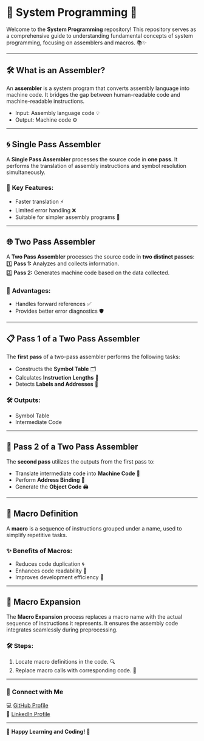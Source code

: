 # 🌟 **System Programming** 🌟

Welcome to the **System Programming** repository! This repository serves as a comprehensive guide to understanding fundamental concepts of system programming, focusing on assemblers and macros. 📚✨

---

## 🛠️ **What is an Assembler?**
An **assembler** is a system program that converts assembly language into machine code. It bridges the gap between human-readable code and machine-readable instructions. 
- Input: Assembly language code 💡
- Output: Machine code ⚙️

---

## 🌀 **Single Pass Assembler**
A **Single Pass Assembler** processes the source code in **one pass**. It performs the translation of assembly instructions and symbol resolution simultaneously.  
### 🔑 **Key Features:**
- Faster translation ⚡
- Limited error handling ❌
- Suitable for simpler assembly programs 🎯

---

## 🌐 **Two Pass Assembler**
A **Two Pass Assembler** processes the source code in **two distinct passes**:  
1️⃣ **Pass 1:** Analyzes and collects information.  
2️⃣ **Pass 2:** Generates machine code based on the data collected.

### 🎯 **Advantages:**
- Handles forward references ✅  
- Provides better error diagnostics 🛡️  

---

## 📋 **Pass 1 of a Two Pass Assembler**
The **first pass** of a two-pass assembler performs the following tasks:
- Constructs the **Symbol Table** 🗂️
- Calculates **Instruction Lengths** 📏
- Detects **Labels and Addresses** 📍

### 🛠️ **Outputs:**
- Symbol Table  
- Intermediate Code  

---

## 🧩 **Pass 2 of a Two Pass Assembler**
The **second pass** utilizes the outputs from the first pass to:
- Translate intermediate code into **Machine Code** 🔄  
- Perform **Address Binding** 📌  
- Generate the **Object Code** 🖨️  

---

## 📝 **Macro Definition**
A **macro** is a sequence of instructions grouped under a name, used to simplify repetitive tasks.  
### ✨ **Benefits of Macros:**
- Reduces code duplication 🌀  
- Enhances code readability 📖  
- Improves development efficiency 🚀  

---

## 🔄 **Macro Expansion**
The **Macro Expansion** process replaces a macro name with the actual sequence of instructions it represents. It ensures the assembly code integrates seamlessly during preprocessing.  

### 🛠️ **Steps:**
1. Locate macro definitions in the code. 🔍  
2. Replace macro calls with corresponding code. 🔄  

---

### 🔗 **Connect with Me**
💻 [GitHub Profile](https://github.com/seerviK)  
👔 [LinkedIn Profile](www.linkedin.com/in/kamlesh-choudhary-775512257)

---

🌟 **Happy Learning and Coding!** 🌟
